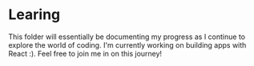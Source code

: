 # Learing
This folder will essentially be documenting my progress as I continue to explore the world of coding. I'm currently working on building apps with React :). Feel free to join me in on this journey!
